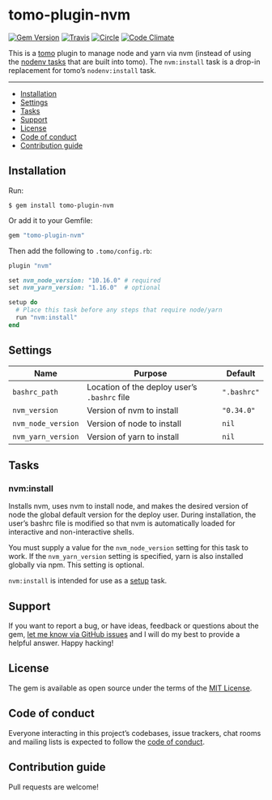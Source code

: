 # tomo-plugin-nvm

[![Gem Version](https://badge.fury.io/rb/tomo-plugin-nvm.svg)](https://rubygems.org/gems/tomo-plugin-nvm)
[![Travis](https://img.shields.io/travis/com/mattbrictson/tomo-plugin-nvm.svg?label=travis)](https://travis-ci.com/github/mattbrictson/tomo-plugin-nvm)
[![Circle](https://circleci.com/gh/mattbrictson/tomo-plugin-nvm/tree/main.svg?style=shield)](https://app.circleci.com/pipelines/github/mattbrictson/tomo-plugin-nvm?branch=main)
[![Code Climate](https://codeclimate.com/github/mattbrictson/tomo-plugin-nvm/badges/gpa.svg)](https://codeclimate.com/github/mattbrictson/tomo-plugin-nvm)

This is a [tomo](https://github.com/mattbrictson/tomo) plugin to manage node and yarn via nvm (instead of using the [nodenv tasks](https://tomo-deploy.com/plugins/nodenv/) that are built into tomo). The `nvm:install` task is a drop-in replacement for tomo’s `nodenv:install` task.

---

- [Installation](#installation)
- [Settings](#settings)
- [Tasks](#tasks)
- [Support](#support)
- [License](#license)
- [Code of conduct](#code-of-conduct)
- [Contribution guide](#contribution-guide)

## Installation

Run:

```
$ gem install tomo-plugin-nvm
```

Or add it to your Gemfile:

```ruby
gem "tomo-plugin-nvm"
```

Then add the following to `.tomo/config.rb`:

```ruby
plugin "nvm"

set nvm_node_version: "10.16.0" # required
set nvm_yarn_version: "1.16.0"  # optional

setup do
  # Place this task before any steps that require node/yarn
  run "nvm:install"
end
```

## Settings

| Name               | Purpose                                      | Default     |
| ------------------ | -------------------------------------------- | ----------- |
| `bashrc_path`      | Location of the deploy user’s `.bashrc` file | `".bashrc"` |
| `nvm_version`      | Version of nvm to install                    | `"0.34.0"`  |
| `nvm_node_version` | Version of node to install                   | `nil`       |
| `nvm_yarn_version` | Version of yarn to install                   | `nil`       |

## Tasks

### nvm:install

Installs nvm, uses nvm to install node, and makes the desired version of node the global default version for the deploy user. During installation, the user’s bashrc file is modified so that nvm is automatically loaded for interactive and non-interactive shells.

You must supply a value for the `nvm_node_version` setting for this task to work. If the `nvm_yarn_version` setting is specified, yarn is also installed globally via npm. This setting is optional.

`nvm:install` is intended for use as a [setup](https://tomo-deploy.com/commands/setup/) task.

## Support

If you want to report a bug, or have ideas, feedback or questions about the gem, [let me know via GitHub issues](https://github.com/mattbrictson/tomo-plugin-nvm/issues/new) and I will do my best to provide a helpful answer. Happy hacking!

## License

The gem is available as open source under the terms of the [MIT License](LICENSE.txt).

## Code of conduct

Everyone interacting in this project’s codebases, issue trackers, chat rooms and mailing lists is expected to follow the [code of conduct](CODE_OF_CONDUCT.md).

## Contribution guide

Pull requests are welcome!
